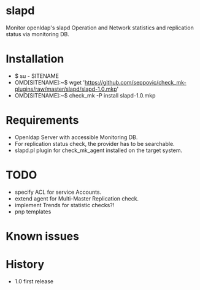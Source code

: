 # slapd
Monitor openldap's slapd Operation and Network statistics and replication status via monitoring DB.

# Installation
* $ su - SITENAME
* OMD[SITENAME]:~$ wget 'https://github.com/seppovic/check_mk-plugins/raw/master/slapd/slapd-1.0.mkp'
* OMD[SITENAME]:~$ check_mk -P install slapd-1.0.mkp

# Requirements
* Openldap Server with accessible Monitoring DB.
* For replication status check, the provider has to be searchable.
* slapd.pl plugin for check_mk_agent installed on the target system.

# TODO
* specify ACL for service Accounts.
* extend agent for Multi-Master Replication check.
* implement Trends for statistic checks?!
* pnp templates

# Known issues

# History
* 1.0   first release
